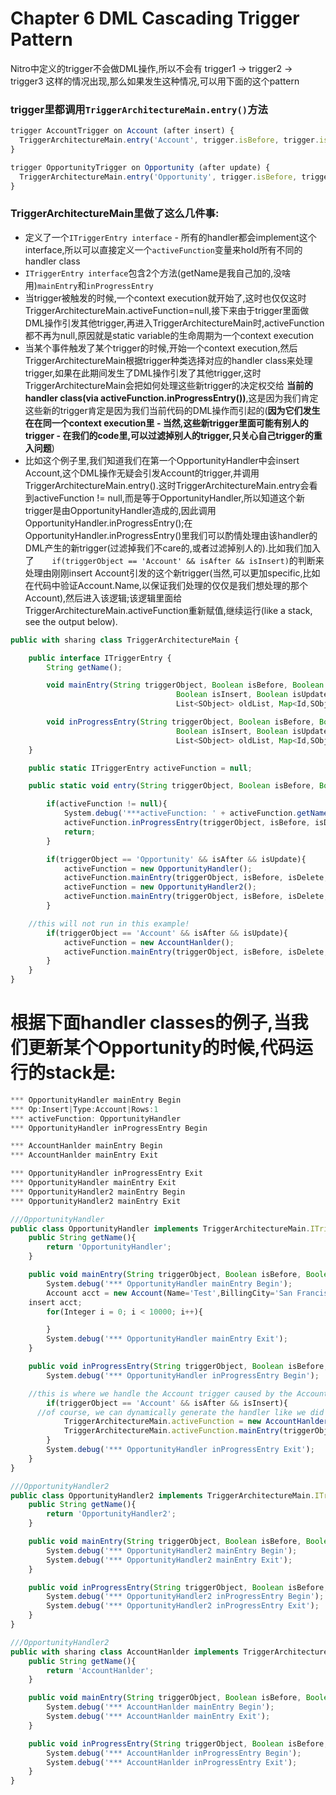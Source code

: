 # Chapter 6 DML Cascading Trigger Pattern

Nitro中定义的trigger不会做DML操作,所以不会有 trigger1 -> trigger2 -> trigger3 这样的情况出现,那么如果发生这种情况,可以用下面的这个pattern

### trigger里都调用`TriggerArchitectureMain.entry()`方法
```javascript
trigger AccountTrigger on Account (after insert) {
  TriggerArchitectureMain.entry('Account', trigger.isBefore, trigger.isDelete, trigger.isAfter, trigger.isInsert, trigger.isUpdate, trigger.isExecuting, trigger.new, trigger.newMap, trigger.old,  trigger.oldMap);
}

trigger OpportunityTrigger on Opportunity (after update) {
  TriggerArchitectureMain.entry('Opportunity', trigger.isBefore, trigger.isDelete, trigger.isAfter, trigger.isInsert, trigger.isUpdate, trigger.isExecuting, trigger.new, trigger.newMap, trigger.old,  trigger.oldMap);
}
```

### TriggerArchitectureMain里做了这么几件事:
  * 定义了一个`ITriggerEntry interface` - 所有的handler都会implement这个interface,所以可以直接定义一个`activeFunction`变量来hold所有不同的handler class
  * `ITriggerEntry interface`包含2个方法(getName是我自己加的,没啥用)`mainEntry`和`inProgressEntry`
  * 当trigger被触发的时候,一个context execution就开始了,这时也仅仅这时TriggerArchitectureMain.activeFunction=null,接下来由于trigger里面做DML操作引发其他trigger,再进入TriggerArchitectureMain时,activeFunction都不再为null,原因就是static variable的生命周期为一个context execution
  * 当某个事件触发了某个trigger的时候,开始一个context execution,然后TriggerArchitectureMain根据trigger种类选择对应的handler class来处理trigger,如果在此期间发生了DML操作引发了其他trigger,这时TriggerArchitectureMain会把如何处理这些新trigger的决定权交给 **当前的handler class(via activeFunction.inProgressEntry())**,这是因为我们肯定这些新的trigger肯定是因为我们当前代码的DML操作而引起的(**因为它们发生在在同一个context execution里 - 当然,这些新trigger里面可能有别人的trigger - 在我们的code里,可以过滤掉别人的trigger,只关心自己trigger的重入问题**)
  * 比如这个例子里,我们知道我们在第一个OpportunityHandler中会insert Account,这个DML操作无疑会引发Account的trigger,并调用TriggerArchitectureMain.entry().这时TriggerArchitectureMain.entry会看到activeFunction != null,而是等于OpportunityHandler,所以知道这个新trigger是由OpportunityHandler造成的,因此调用OpportunityHandler.inProgressEntry();在OpportunityHandler.inProgressEntry()里我们可以酌情处理由该handler的DML产生的新trigger(过滤掉我们不care的,或者过滤掉别人的).比如我们加入了`	if(triggerObject == 'Account' && isAfter && isInsert)`的判断来处理由刚刚insert Account引发的这个新trigger(当然,可以更加specific,比如在代码中验证Account.Name,以保证我们处理的仅仅是我们想处理的那个Account),然后进入该逻辑;该逻辑里面给TriggerArchitectureMain.activeFunction重新赋值,继续运行(like a stack, see the output below).

```javascript
public with sharing class TriggerArchitectureMain {

	public interface ITriggerEntry {
		String getName();

		void mainEntry(String triggerObject, Boolean isBefore, Boolean isDelete, Boolean isAfter,
									 Boolean isInsert, Boolean isUpdate, Boolean isExecuting, List<SObject> newList, Map<Id,SObject> newMap,
									 List<SObject> oldList, Map<Id,SObject> oldMap);

		void inProgressEntry(String triggerObject, Boolean isBefore, Boolean isDelete, Boolean isAfter,
									 Boolean isInsert, Boolean isUpdate, Boolean isExecuting, List<SObject> newList, Map<Id,SObject> newMap,
									 List<SObject> oldList, Map<Id,SObject> oldMap);
	}

	public static ITriggerEntry activeFunction = null;

	public static void entry(String triggerObject, Boolean isBefore, Boolean isDelete, Boolean isAfter, Boolean isInsert, Boolean isUpdate, Boolean isExecuting, List<SObject> newList, Map<Id,SObject> newMap,List<SObject> oldList, Map<Id,SObject> oldMap){

		if(activeFunction != null){
			System.debug('***activeFunction: ' + activeFunction.getName());
			activeFunction.inProgressEntry(triggerObject, isBefore, isDelete, isAfter, isInsert, isUpdate, isExecuting, newList, newMap, oldList,  oldMap);
			return;
		}

		if(triggerObject == 'Opportunity' && isAfter && isUpdate){
			activeFunction = new OpportunityHandler();
			activeFunction.mainEntry(triggerObject, isBefore, isDelete, isAfter, isInsert, isUpdate, isExecuting, newList, newMap, oldList,  oldMap);
			activeFunction = new OpportunityHandler2();
			activeFunction.mainEntry(triggerObject, isBefore, isDelete, isAfter, isInsert, isUpdate, isExecuting, newList, newMap, oldList,  oldMap);
		}

    //this will not run in this example!
		if(triggerObject == 'Account' && isAfter && isUpdate){
			activeFunction = new AccountHanlder();
			activeFunction.mainEntry(triggerObject, isBefore, isDelete, isAfter, isInsert, isUpdate, isExecuting, newList, newMap, oldList,  oldMap);
		}
	}
}
```

# 根据下面handler classes的例子,当我们更新某个Opportunity的时候,代码运行的stack是:
```javascript
*** OpportunityHandler mainEntry Begin
*** Op:Insert|Type:Account|Rows:1
*** activeFunction: OpportunityHandler
*** OpportunityHandler inProgressEntry Begin

*** AccountHanlder mainEntry Begin
*** AccountHanlder mainEntry Exit

*** OpportunityHandler inProgressEntry Exit
*** OpportunityHandler mainEntry Exit
*** OpportunityHandler2 mainEntry Begin
*** OpportunityHandler2 mainEntry Exit
```

```javascript
///OpportunityHandler
public class OpportunityHandler implements TriggerArchitectureMain.ITriggerEntry {
	public String getName(){
		return 'OpportunityHandler';
	}

	public void mainEntry(String triggerObject, Boolean isBefore, Boolean isDelete, Boolean isAfter, Boolean isInsert, Boolean isUpdate, Boolean isExecuting, List<SObject> newList, Map<Id,SObject> newMap,List<SObject> oldList, Map<Id,SObject> oldMap){
		System.debug('*** OpportunityHandler mainEntry Begin');
		Account acct = new Account(Name='Test',BillingCity='San Francisco');
    insert acct;
		for(Integer i = 0; i < 10000; i++){

		}
		System.debug('*** OpportunityHandler mainEntry Exit');
	}

	public void inProgressEntry(String triggerObject, Boolean isBefore, Boolean isDelete, Boolean isAfter, Boolean isInsert, Boolean isUpdate, Boolean isExecuting, List<SObject> newList, Map<Id,SObject> newMap,List<SObject> oldList, Map<Id,SObject> oldMap){
		System.debug('*** OpportunityHandler inProgressEntry Begin');

    //this is where we handle the Account trigger caused by the Account insertion
		if(triggerObject == 'Account' && isAfter && isInsert){
      //of course, we can dynamically generate the handler like we did in NitroTriggerPattern
			TriggerArchitectureMain.activeFunction = new AccountHanlder();
			TriggerArchitectureMain.activeFunction.mainEntry(triggerObject, isBefore, isDelete, isAfter, isInsert, isUpdate, isExecuting, newList, newMap, oldList,  oldMap);
		}
		System.debug('*** OpportunityHandler inProgressEntry Exit');
	}
}

///OpportunityHandler2
public class OpportunityHandler2 implements TriggerArchitectureMain.ITriggerEntry {
	public String getName(){
		return 'OpportunityHandler2';
	}

	public void mainEntry(String triggerObject, Boolean isBefore, Boolean isDelete, Boolean isAfter, Boolean isInsert, Boolean isUpdate, Boolean isExecuting, List<SObject> newList, Map<Id,SObject> newMap,List<SObject> oldList, Map<Id,SObject> oldMap){
		System.debug('*** OpportunityHandler2 mainEntry Begin');
		System.debug('*** OpportunityHandler2 mainEntry Exit');
	}

	public void inProgressEntry(String triggerObject, Boolean isBefore, Boolean isDelete, Boolean isAfter, Boolean isInsert, Boolean isUpdate, Boolean isExecuting, List<SObject> newList, Map<Id,SObject> newMap,List<SObject> oldList, Map<Id,SObject> oldMap){
		System.debug('*** OpportunityHandler2 inProgressEntry Begin');
		System.debug('*** OpportunityHandler2 inProgressEntry Exit');
	}
}

///OpportunityHandler2
public with sharing class AccountHanlder implements TriggerArchitectureMain.ITriggerEntry {
	public String getName(){
		return 'AccountHanlder';
	}

	public void mainEntry(String triggerObject, Boolean isBefore, Boolean isDelete, Boolean isAfter, Boolean isInsert, Boolean isUpdate, Boolean isExecuting, List<SObject> newList, Map<Id,SObject> newMap,List<SObject> oldList, Map<Id,SObject> oldMap){
		System.debug('*** AccountHanlder mainEntry Begin');
		System.debug('*** AccountHanlder mainEntry Exit');
	}

	public void inProgressEntry(String triggerObject, Boolean isBefore, Boolean isDelete, Boolean isAfter, Boolean isInsert, Boolean isUpdate, Boolean isExecuting, List<SObject> newList, Map<Id,SObject> newMap,List<SObject> oldList, Map<Id,SObject> oldMap){
		System.debug('*** AccountHanlder inProgressEntry Begin');
		System.debug('*** AccountHanlder inProgressEntry Exit');
	}
}

```
